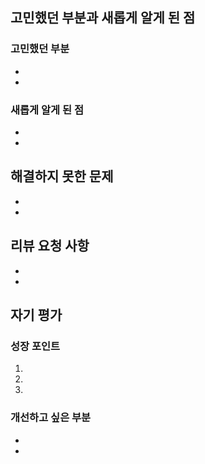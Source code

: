 ## 고민했던 부분과 새롭게 알게 된 점

<!-- 과제를 해결하면서 어려웠던 점이나 고민했던 부분, 그리고 새롭게 학습한 내용을 적어주세요. -->

### 고민했던 부분

-
-

### 새롭게 알게 된 점

-
-

## 해결하지 못한 문제

<!-- 현재 해결하지 못한 문제나 향후 개선이 필요한 부분을 작성해주세요. -->

-
-

## 리뷰 요청 사항

<!-- 특별히 피드백을 받고 싶은 부분이나 의견을 구하고 싶은 부분을 적어주세요. -->

-
-

## 자기 평가

<!-- 이번 과제를 통해 얻은 성장 포인트와 다음에 개선하고 싶은 부분을 작성해주세요. -->

### 성장 포인트

<!-- 이번 PR 작업 중 있었던 긍정적 시도와 변화를 최소 3가지 정도 적어주세요 -->

1.
2.
3.

### 개선하고 싶은 부분

-
-
